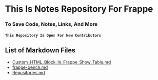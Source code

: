 # This Is Notes Repository For Frappe
### To Save Code, Notes, Links, And More

#### ``` This Repository Is Open For New Contributors ```

## List of Markdown Files
- [Custom_HTML_Block_In_Frappe_Show_Table.md](./Custom_HTML_Block_In_Frappe_Show_Table.md)
- [frappe-bench.md](./frappe-bench.md)
- [Repositories.md](./Repositories.md)

